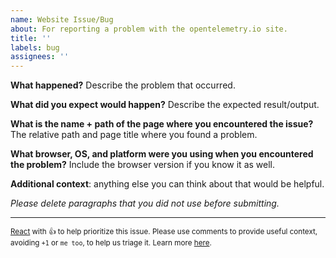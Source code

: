 ```yaml
---
name: Website Issue/Bug
about: For reporting a problem with the opentelemetry.io site.
title: ''
labels: bug
assignees: ''
---
```


**What happened?** Describe the problem that occurred.

**What did you expect would happen?** Describe the expected result/output.

**What is the name + path of the page where you encountered the issue?** The
relative path and page title where you found a problem.

**What browser, OS, and platform were you using when you encountered the
problem?** Include the browser version if you know it as well.

**Additional context**: anything else you can think about that would be helpful.

_Please delete paragraphs that you did not use before submitting._

---

<sub>[React](https://github.blog/news-insights/product-news/add-reactions-to-pull-requests-issues-and-comments/) with 👍 to help prioritize this issue. Please use comments to provide useful context, avoiding `+1` or `me too`, to help us triage it. Learn more [here](https://opentelemetry.io/community/end-user/issue-participation/).</sub>
